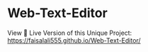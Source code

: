 # Web-Text-Editor
View 🔴 Live Version of this Unique Project: https://faisalali555.github.io/Web-Text-Editor/
